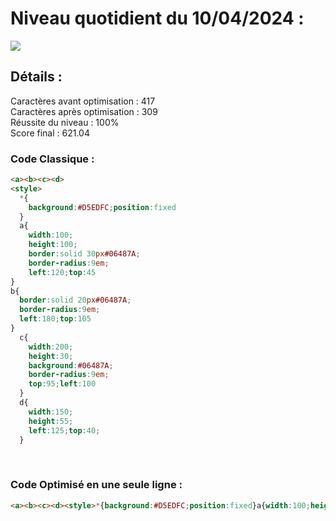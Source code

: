 # Niveau quotidient du 10/04/2024 : 

<img src = "https://firebasestorage.googleapis.com/v0/b/cssbattleapp.appspot.com/o/user%2Fummd3POvEDfFyeFvVdOMG3OOrwE2%2Ftargets%2Ftarget_6EmIRVz.png?alt=media">


<br>

## Détails :

Caractères avant optimisation : 417                    <br>
Caractères après optimisation : 309                    <br>
Réussite du niveau : 100%                              <br>
Score final : 621.04


### Code Classique :  

```html 
<a><b><c><d>
<style>
  *{
    background:#D5EDFC;position:fixed
  }
  a{
    width:100;
    height:100;
    border:solid 30px#06487A;
    border-radius:9em;
    left:120;top:45
}
b{
  border:solid 20px#06487A;
  border-radius:9em;
  left:180;top:105
}
  c{
    width:200;
    height:30;
    background:#06487A;
    border-radius:9em;
    top:95;left:100
  }
  d{
    width:150;
    height:55;
    left:125;top:40;
  }
```

<br>

### Code Optimisé en une seule ligne : 

```html 
<a><b><c><d><style>*{background:#D5EDFC;position:fixed}a{width:100;height:100;border:solid 32q#06487A;border-radius:9em;left:120;top:45}b{border:solid 22q#06487A;border-radius:9em;left:180;top:105}c{width:200;height:30;background:#06487A;border-radius:9em;top:95;left:100}d{width:150;height:55;left:125;top:40
```